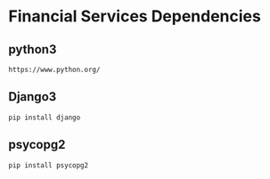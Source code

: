 # Financial Services Dependencies

## python3
    https://www.python.org/
## Django3
    pip install django
## psycopg2
    pip install psycopg2

